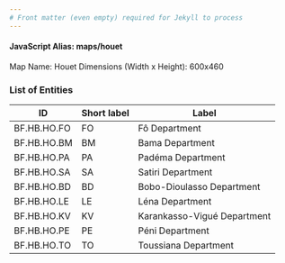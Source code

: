 ```yaml
---
# Front matter (even empty) required for Jekyll to process
---
```


#### JavaScript Alias: maps/houet

Map Name: Houet
Dimensions (Width x Height): 600x460

### List of Entities

ID | Short label | Label
---|---|---|
BF.HB.HO.FO|FO|Fô Department
BF.HB.HO.BM|BM|Bama Department
BF.HB.HO.PA|PA|Padéma Department
BF.HB.HO.SA|SA|Satiri Department
BF.HB.HO.BD|BD|Bobo-Dioulasso Department
BF.HB.HO.LE|LE|Léna Department
BF.HB.HO.KV|KV|Karankasso-Vigué Department
BF.HB.HO.PE|PE|Péni Department
BF.HB.HO.TO|TO|Toussiana Department
